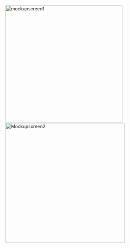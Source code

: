 
<img width="366" alt="mockupscreen1" src="https://github.com/user-attachments/assets/afb07ccc-a2b1-427e-a20f-3e45c9983815" />

<img width="373" alt="Mockupscreen2" src="https://github.com/user-attachments/assets/fbc03341-291f-4379-a373-5839287845f1" />
